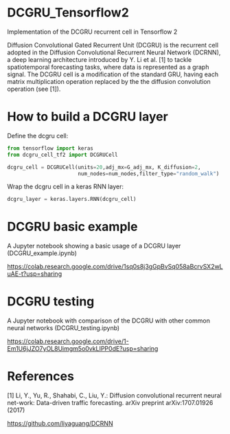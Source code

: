 # DCGRU_Tensorflow2
Implementation of the DCGRU recurrent cell in Tensorflow 2

Diffusion Convolutional Gated Recurrent Unit (DCGRU) is the recurrent cell adopted in the Diffusion Convolutional Recurrent Neural Network (DCRNN), a deep learning architecture introduced by Y. Li et al. [1] to tackle spatiotemporal forecasting tasks, where data is represented as a graph signal.
The DCGRU cell is a modification of the standard GRU, having each matrix multiplication operation replaced by the the diffusion convolution operation (see [1]).


# How to build a DCGRU layer

Define the dcgru cell:
```python
from tensorflow import keras
from dcgru_cell_tf2 import DCGRUCell

dcgru_cell = DCGRUCell(units=20,adj_mx=G_adj_mx, K_diffusion=2,
                       num_nodes=num_nodes,filter_type="random_walk")
```

Wrap the dcgru cell in a keras RNN layer:
```python
dcgru_layer = keras.layers.RNN(dcgru_cell)
```


# DCGRU basic example

A Jupyter notebook showing a basic usage of a DCGRU layer (DCGRU_example.ipynb)

https://colab.research.google.com/drive/1sq0s8j3gGpBvSq058aBcrvSX2wLuAE-t?usp=sharing


# DCGRU testing

A Jupyter notebook with comparison of the DCGRU with other common neural networks (DCGRU_testing.ipynb)

https://colab.research.google.com/drive/1-Em1U6jJZO7yOL8Uimgm5o0vkLIPP0dE?usp=sharing



# References
[1] Li, Y., Yu, R., Shahabi, C., Liu, Y.: Diffusion convolutional recurrent neural net-work: Data-driven traffic forecasting. arXiv preprint arXiv:1707.01926 (2017)

https://github.com/liyaguang/DCRNN

